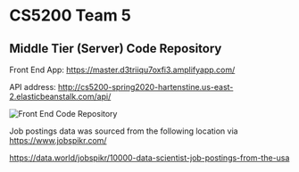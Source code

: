 # CS5200 Team 5 
## Middle Tier (Server) Code Repository

Front End App: https://master.d3triiqu7oxfi3.amplifyapp.com/

API address: http://cs5200-spring2020-hartenstine.us-east-2.elasticbeanstalk.com/api/

![Front End Code Repository](https://github.com/yrrah/react-jobs "Front End Code Repository")


Job postings data was sourced from the following location via https://www.jobspikr.com/

https://data.world/jobspikr/10000-data-scientist-job-postings-from-the-usa
